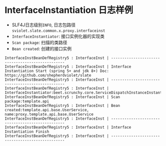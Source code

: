 # InterfaceInstantiation 日志样例

* SLF4J日志级别`INFO`, 日志包路径`sviolet.slate.common.x.proxy.interfaceinst`
* `InterfaceInstantiator`: 接口实例化器的实现类
* `Scan package`: 扫描的类路径
* `Bean created`: 创建的接口实例

```text
InterfaceInstBeanDefRegistry5 : InterfaceInst | -------------------------------------------------
InterfaceInstBeanDefRegistry5 : InterfaceInst | Interface Instantiation Start (spring 5+ and jdk 8+) Doc: https://github.com/shepherdviolet/slate
InterfaceInstBeanDefRegistry5 : InterfaceInst | -------------------------------------------------
InterfaceInstBeanDefRegistry5 : InterfaceInst | InterfaceInstantiator:beet.scrunchy.core.ServiceDispatchInstanceInstantiator
InterfaceInstBeanDefRegistry5 : InterfaceInst | Scan package:template.api
InterfaceInstBeanDefRegistry5 : InterfaceInst | Bean created:template.api.base.UserService, name:proxy.template.api.base.UserService
InterfaceInstBeanDefRegistry5 : InterfaceInst | -------------------------------------------------
InterfaceInstBeanDefRegistry5 : InterfaceInst | Interface Instantiation Finish
InterfaceInstBeanDefRegistry5 : InterfaceInst | -------------------------------------------------
```
